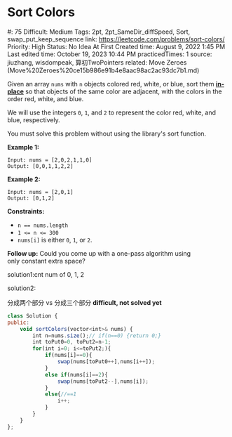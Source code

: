 # Sort Colors

#: 75
Difficult: Medium
Tags: 2pt, 2pt_SameDir_diffSpeed, Sort, swap_put_keep_sequence
link: https://leetcode.com/problems/sort-colors/
Priority: High
Status: No Idea At First
Created time: August 9, 2022 1:45 PM
Last edited time: October 19, 2023 10:44 PM
practicedTimes: 1
source: jiuzhang, wisdompeak, 算初TwoPointers
related: Move Zeroes (Move%20Zeroes%20ce15b986e91b4e8aac98ac2ac93dc7b1.md)

Given an array `nums` with `n` objects colored red, white, or blue, sort them **[in-place](https://en.wikipedia.org/wiki/In-place_algorithm)** so that objects of the same color are adjacent, with the colors in the order red, white, and blue.

We will use the integers `0`, `1`, and `2` to represent the color red, white, and blue, respectively.

You must solve this problem without using the library's sort function.

**Example 1:**

```
Input: nums = [2,0,2,1,1,0]
Output: [0,0,1,1,2,2]

```

**Example 2:**

```
Input: nums = [2,0,1]
Output: [0,1,2]

```

**Constraints:**

- `n == nums.length`
- `1 <= n <= 300`
- `nums[i]` is either `0`, `1`, or `2`.

**Follow up:** Could you come up with a one-pass algorithm using only constant extra space?

solution1:cnt num of 0, 1, 2

solution2:

分成两个部分 vs 分成三个部分 **difficult, not solved yet**

```jsx
class Solution {
public:
    void sortColors(vector<int>& nums) {
        int n=nums.size();// if(n==0) {return 0;}
        int toPut0=0, toPut2=n-1;
        for(int i=0; i<=toPut2;){
            if(nums[i]==0){
                swap(nums[toPut0++],nums[i++]);
            }
            else if(nums[i]==2){
                swap(nums[toPut2--],nums[i]);
            }
            else{//==1
                i++;
            }
        }
    }
};
```